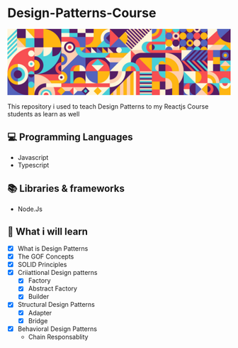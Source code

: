 # Design-Patterns-Course

<img src="cover.jpg" alt = " Design pattern"/>

This repository i used to teach Design Patterns to my Reactjs Course students as learn as well

## 💻 Programming Languages

- Javascript
- Typescript


## 📚 Libraries & frameworks

- Node.Js

## 🧠 What i will learn


- [X] What is Design Patterns
- [X] The GOF Concepts
- [X] SOLID Principles
- [X] Criiattional Design patterns
    - [X] Factory
    - [X] Abstract Factory
    - [X] Builder
- [x] Structural Design Patterns
    - [X] Adapter
    - [X] Bridge
- [x] Behavioral Design Patterns
  - Chain Responsablity

